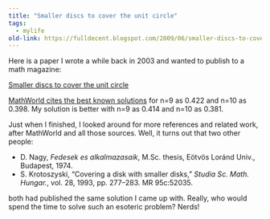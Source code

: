 ```yaml
---
title: "Smaller discs to cover the unit circle"
tags: 
  - mylife	
old-link: https://fulldecent.blogspot.com/2009/06/smaller-discs-to-cover-unit-circle.html
---
```


Here is a paper I wrote a while back in 2003 and wanted to publish to a math magazine:

[Smaller discs to cover the unit circle](assets/2009-06-02-smaller-discs-to-cover-unit-circle.pdf)

[MathWorld cites the best known solutions](https://mathworld.wolfram.com/DiskCoveringProblem.html) for n=9 as 0.422 and n=10 as 0.398. My solution is better with n=9 as 0.414 and n=10 as 0.381.

Just when I finished, I looked around for more references and related work, after MathWorld and all those sources. Well, it turns out that two other people:

- D. Nagy, *Fedesek es alkalmazasaik*, M.Sc. thesis, Eötvös Loránd Univ., Budapest, 1974.
- S. Krotoszyski, “Covering a disk with smaller disks,” *Studia Sc. Math. Hungar.*, vol. 28, 1993, pp. 277–283. MR 95c:52035.

both had published the same solution I came up with. Really, who would spend the time to solve such an esoteric problem? Nerds!
